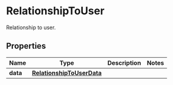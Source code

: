 # RelationshipToUser

Relationship to user.

## Properties

| Name     | Type                                                    | Description | Notes |
| -------- | ------------------------------------------------------- | ----------- | ----- |
| **data** | [**RelationshipToUserData**](RelationshipToUserData.md) |             |
